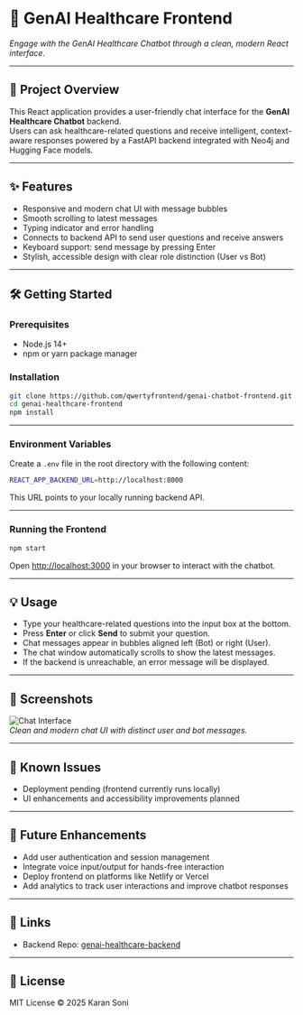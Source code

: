 # 💬 GenAI Healthcare Frontend

*Engage with the GenAI Healthcare Chatbot through a clean, modern React interface.*

---

## 🎯 Project Overview

This React application provides a user-friendly chat interface for the **GenAI Healthcare Chatbot** backend.  
Users can ask healthcare-related questions and receive intelligent, context-aware responses powered by a FastAPI backend integrated with Neo4j and Hugging Face models.

---

## ✨ Features

- Responsive and modern chat UI with message bubbles  
- Smooth scrolling to latest messages  
- Typing indicator and error handling  
- Connects to backend API to send user questions and receive answers  
- Keyboard support: send message by pressing Enter  
- Stylish, accessible design with clear role distinction (User vs Bot)

---

## 🛠 Getting Started

### Prerequisites

- Node.js 14+  
- npm or yarn package manager

### Installation

```bash
git clone https://github.com/qwertyfrontend/genai-chatbot-frontend.git
cd genai-healthcare-frontend
npm install
```


---

### Environment Variables

Create a `.env` file in the root directory with the following content:

```bash
REACT_APP_BACKEND_URL=http://localhost:8000
```

This URL points to your locally running backend API.

---

### Running the Frontend

```bash
npm start
```

Open [http://localhost:3000](http://localhost:3000) in your browser to interact with the chatbot.

---

## 💡 Usage

- Type your healthcare-related questions into the input box at the bottom.  
- Press **Enter** or click **Send** to submit your question.  
- Chat messages appear in bubbles aligned left (Bot) or right (User).  
- The chat window automatically scrolls to show the latest messages.  
- If the backend is unreachable, an error message will be displayed.

---

## 📸 Screenshots

![Chat Interface](./screenshots/chat-ui.png)  
*Clean and modern chat UI with distinct user and bot messages.*

---

## 🚧 Known Issues

- Deployment pending (frontend currently runs locally)  
- UI enhancements and accessibility improvements planned

---

## 🔮 Future Enhancements

- Add user authentication and session management  
- Integrate voice input/output for hands-free interaction  
- Deploy frontend on platforms like Netlify or Vercel  
- Add analytics to track user interactions and improve chatbot responses

---

## 📎 Links

- Backend Repo: [genai-healthcare-backend](https://github.com/qwertykaran/genai-chatbot-backend)

---

## 📄 License

MIT License © 2025 Karan Soni

